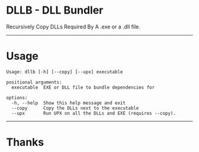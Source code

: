 # DLLB - DLL Bundler

Recursively Copy DLLs Required By A .exe or a .dll file.

---
# Usage
```
Usage: dllb [-h] [--copy] [--upx] executable

positional arguments:
  executable  EXE or DLL file to bundle dependencies for

options:
  -h, --help  Show this help message and exit
  --copy      Copy the DLLs next to the executable
  --upx       Run UPX on all the DLLs and EXE (requires --copy).
```

---
# Thanks
